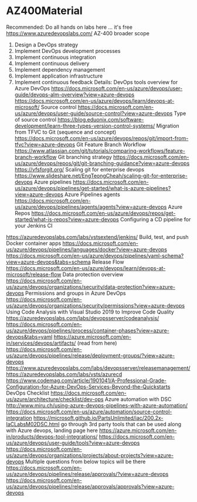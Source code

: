 # AZ400Material

Recommended: Do all hands on labs here ... it's free
https://www.azuredevopslabs.com/ 
AZ-400 broader scope
 
1) Design a DevOps strategy
2) Implement DevOps development processes
3) Implement continuous integration
4) Implement continuous delivery
5) Implement dependency management
6) Implement application infrastructure
7) Implement continuous feedback
Details: 
DevOps tools overview for Azure DevOps
https://docs.microsoft.com/en-us/azure/devops/user-guide/devops-alm-overview?view=azure-devops
https://docs.microsoft.com/en-us/azure/devops/learn/devops-at-microsoft/
Source control https://docs.microsoft.com/en-us/azure/devops/user-guide/source-control?view=azure-devops
Type of source control https://blog.eduonix.com/software-development/learn-three-types-version-control-systems/
Migration from TFVC to Git  (sequence and concept)
  https://docs.microsoft.com/en-us/azure/devops/repos/git/import-from-tfvc?view=azure-devops
Git Feature Branch Workflow
https://www.atlassian.com/git/tutorials/comparing-workflows/feature-branch-workflow
Git branching strategy
  https://docs.microsoft.com/en-us/azure/devops/repos/git/git-branching-guidance?view=azure-devops
https://vfsforgit.org/
Scaling git for enterprise devops
https://www.slideshare.net/EngTeongCheah/scaling-git-for-enterprise-devops
Azure pipelines
  https://docs.microsoft.com/en-us/azure/devops/pipelines/get-started/what-is-azure-pipelines?view=azure-devops
Azure Pipelines agents
https://docs.microsoft.com/en-us/azure/devops/pipelines/agents/agents?view=azure-devops
Azure Repos
https://docs.microsoft.com/en-us/azure/devops/repos/get-started/what-is-repos?view=azure-devops
Configuring a CD pipeline for your Jenkins CI

https://azuredevopslabs.com/labs/vstsextend/jenkins/
Build, test, and push Docker container apps
https://docs.microsoft.com/en-us/azure/devops/pipelines/languages/docker?view=azure-devops
https://docs.microsoft.com/en-us/azure/devops/pipelines/yaml-schema?view=azure-devops&tabs=schema
Release Flow
  https://docs.microsoft.com/en-us/azure/devops/learn/devops-at-microsoft/release-flow
Data protection overview
  https://docs.microsoft.com/en-us/azure/devops/organizations/security/data-protection?view=azure-devops
Permissions and groups in Azure DevOps
  https://docs.microsoft.com/en-us/azure/devops/organizations/security/permissions?view=azure-devops
Using Code Analysis with Visual Studio 2019 to Improve Code Quality
https://azuredevopslabs.com/labs/devopsserver/codeanalysis/
https://docs.microsoft.com/en-us/azure/devops/pipelines/process/container-phases?view=azure-devops&tabs=yaml
https://azure.microsoft.com/en-in/services/devops/artifacts/ (read from here)
https://docs.microsoft.com/en-us/azure/devops/pipelines/release/deployment-groups/?view=azure-devops
https://www.azuredevopslabs.com/labs/devopsserver/releasemanagement/
https://azuredevopslabs.com/labs/vsts/azurecd
https://www.codemag.com/article/1901041/A-Professional-Grade-Configuration-for-Azure-DevOps-Services-Beyond-the-Quickstarts
DevOps Checklist
https://docs.microsoft.com/en-us/azure/architecture/checklist/dev-ops
Azure automation with DSC
  http://www.miru.ch/using-azure-devops-pipelines-with-azure-automation/
https://docs.microsoft.com/en-us/azure/automation/source-control-integration
https://microsoft.github.io/PartsUnlimited/iac/200.2x-IaCLabsM02DSC.html
go through 3rd party tools that can be used along with Azure devops, landing page here 
  https://azure.microsoft.com/en-in/products/devops-tool-integrations/
https://docs.microsoft.com/en-us/azure/devops/user-guide/tools?view=azure-devops
https://docs.microsoft.com/en-us/azure/devops/organizations/projects/about-projects?view=azure-devops
Multiple questions from below topics will be there 
  https://docs.microsoft.com/en-us/azure/devops/pipelines/release/approvals/?view=azure-devops
https://docs.microsoft.com/en-us/azure/devops/pipelines/release/approvals/approvals?view=azure-devops
